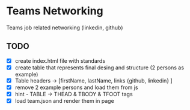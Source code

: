 # Teams Networking

Teams job related networking (linkedin, github)

## TODO

- [x] create index.html file with standards
- [x] create table that represents final desing and structure (2 persons as example)
- [x] Table headers -> [firstName, lastName, links {github, linkedin} ]
- [x] remove 2 example persons and load them from js
- [x] hint - TABLE -> THEAD & TBODY & TFOOT tags
- [x] load team.json and render them in page